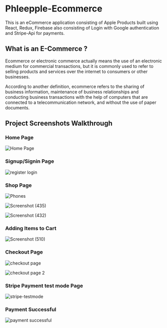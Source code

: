 # Phleepple-Ecommerce
This is an eCommerce application consisting of Apple Products built using React, Redux, Firebase also consisting of Login with Google authentication and Stripe-Api for payments.

## What is an E-Commerce ?
Ecommerce or electronic commerce actually means the use of an electronic medium for commercial transactions, but it is commonly used to refer to selling products and services over the internet to consumers or other businesses.

According to another definition, ecommerce refers to the sharing of business information, maintenance of business relationships and conducting business transactions with the help of computers that are connected to a telecommunication network, and without the use of paper documents.

## Project Screenshots Walkthrough

### Home Page

![Home Page](https://user-images.githubusercontent.com/63305945/101697931-a9073e00-3a9e-11eb-815c-f3bb201be02c.png)

### Signup/Signin Page

![register login](https://user-images.githubusercontent.com/63305945/101697957-b6bcc380-3a9e-11eb-9b1f-6edae70ab128.png)

### Shop Page

![Phones](https://user-images.githubusercontent.com/63305945/101697994-ca682a00-3a9e-11eb-9424-45be2848dd8e.png)

![Screenshot (435)](https://user-images.githubusercontent.com/63305945/101698013-d5bb5580-3a9e-11eb-80cc-283d4fb74239.png)

![Screenshot (432)](https://user-images.githubusercontent.com/63305945/101698035-dd7afa00-3a9e-11eb-8350-9940f19dede3.png)

### Adding Items to Cart

![Screenshot (510)](https://user-images.githubusercontent.com/63305945/101698029-db18a000-3a9e-11eb-875c-a0c09efdef70.png)

### Checkout Page

![checkout page](https://user-images.githubusercontent.com/63305945/101698075-eec40680-3a9e-11eb-81a0-87c12d8f6d41.png)

![checkout page 2](https://user-images.githubusercontent.com/63305945/101698080-f1266080-3a9e-11eb-9d42-54c09449b7e8.png)

### Stripe Payment test mode Page

![stripe-testmode](https://user-images.githubusercontent.com/63305945/101698090-f4215100-3a9e-11eb-8a5f-bb21556961be.png)

### Payment Successful

![payment successful](https://user-images.githubusercontent.com/63305945/101698111-fb485f00-3a9e-11eb-98ec-e8558bf323a5.png)


